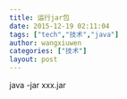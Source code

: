 ```yaml
---
title: 运行jar包
date: 2015-12-19 02:11:04
tags: ["tech","技术","java"]
author: wangxiuwen
categories: ["技术"]
layout: post
---
```




java -jar xxx.jar

